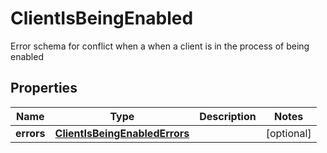 

# ClientIsBeingEnabled

Error schema for conflict when a when a client is in the process of being enabled

## Properties

| Name | Type | Description | Notes |
|------------ | ------------- | ------------- | -------------|
|**errors** | [**ClientIsBeingEnabledErrors**](ClientIsBeingEnabledErrors.md) |  |  [optional] |



